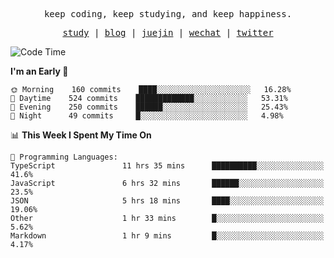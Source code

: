 <p align="center">
  <samp>
    <span>keep coding, keep studying, and keep happiness.</span>
  </samp>
</p>

<p align="center">
  <samp>
    <a href="https://github.com/ouduidui/fe-study">study</a> |
    <a href="https://deweyou.me">blog</a>  |
    <a href="https://juejin.cn/user/4309700183594366">juejin</a> |
    <a href="https://user-images.githubusercontent.com/54696834/165071004-6509e3f2-90c3-448c-9d92-3da42b0c2021.jpeg">wechat</a> |
    <a href="https://twitter.com/ouduidui">twitter</a>
  </samp>
</p>

<!--START_SECTION:waka-->
![Code Time](http://img.shields.io/badge/Code%20Time-2%2C303%20hrs%204%20mins-blue)

**I'm an Early 🐤** 

```text
🌞 Morning    160 commits    ████░░░░░░░░░░░░░░░░░░░░░   16.28% 
🌆 Daytime    524 commits    █████████████░░░░░░░░░░░░   53.31% 
🌃 Evening    250 commits    ██████░░░░░░░░░░░░░░░░░░░   25.43% 
🌙 Night      49 commits     █░░░░░░░░░░░░░░░░░░░░░░░░   4.98%

```


📊 **This Week I Spent My Time On** 

```text
💬 Programming Languages: 
TypeScript               11 hrs 35 mins      ██████████░░░░░░░░░░░░░░░   41.6% 
JavaScript               6 hrs 32 mins       ██████░░░░░░░░░░░░░░░░░░░   23.5% 
JSON                     5 hrs 18 mins       ████░░░░░░░░░░░░░░░░░░░░░   19.06% 
Other                    1 hr 33 mins        █░░░░░░░░░░░░░░░░░░░░░░░░   5.62% 
Markdown                 1 hr 9 mins         █░░░░░░░░░░░░░░░░░░░░░░░░   4.17%

```


<!--END_SECTION:waka-->
